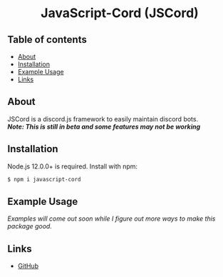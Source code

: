 <div align="center">
    <h1>JavaScript-Cord (JSCord)</h1>
</div>

## Table of contents
- [About](#about)
- [Installation](#installation)
- [Example Usage](#example-usage)
- [Links](#links)
## About
JSCord is a discord.js framework to easily maintain discord bots.  
***Note: This is still in beta and some features may not be working***
## Installation
Node.js 12.0.0+ is required. Install with npm:
```bash
$ npm i javascript-cord
```

## Example Usage
*Examples will come out soon while I figure out more ways to make this package good.*
<!--
```js
const JSC = require('javascript-cord');

const client = new JSC.JSClient(); // Declaring the new client

client.start("TOKEN"); // Start your bot, replace TOKEN with your bot's token, remember to NEVER share your token with ANYONE.
```-->
## Links
- [GitHub](https://github.com/Irian3x3/js-cord)